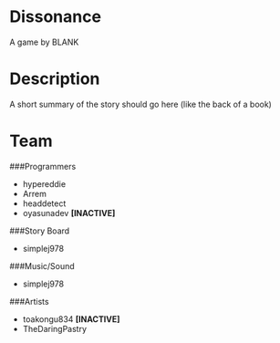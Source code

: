Dissonance
=============
A game by BLANK


Description
=============
A short summary of the story should go here (like the back of a book)

Team
=============

###Programmers
* hypereddie
* Arrem
* headdetect
* oyasunadev **[INACTIVE]**

###Story Board
* simplej978

###Music/Sound
* simplej978

###Artists
* toakongu834 **[INACTIVE]**
* TheDaringPastry
